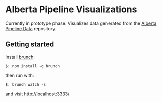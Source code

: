 # Alberta Pipeline Visualizations

Currently in prototype phase.  Visualizes data generated from the [Alberta Pipeline Data](https://github.com/Lane/alberta-pipeline-data) repository.

## Getting started

Install [brunch](https://brunch.io/):

```
$: npm install -g brunch
```

then run with:

```
$: brunch watch -s
```

and visit http://localhost:3333/